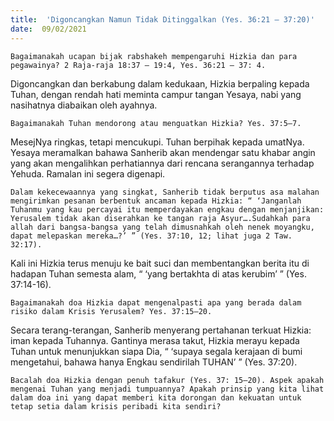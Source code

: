 ```yaml
---
title:  'Digoncangkan Namun Tidak Ditinggalkan (Yes. 36:21 – 37:20)'
date:  09/02/2021
---
```


`Bagaimanakah ucapan bijak rabshakeh mempengaruhi Hizkia dan para pegawainya? 2 Raja-raja 18:37 – 19:4, Yes. 36:21 – 37: 4.`

Digoncangkan dan berkabung dalam kedukaan, Hizkia berpaling kepada Tuhan, dengan rendah hati meminta campur tangan Yesaya, nabi yang nasihatnya diabaikan oleh ayahnya.

`Bagaimanakah Tuhan mendorong atau menguatkan Hizkia? Yes. 37:5–7.`

MesejNya ringkas, tetapi mencukupi. Tuhan berpihak kepada umatNya. Yesaya meramalkan bahawa Sanherib akan mendengar satu khabar angin yang akan mengalihkan perhatiannya dari rencana serangannya terhadap Yehuda. Ramalan ini segera digenapi.

`Dalam kekecewaannya yang singkat, Sanherib tidak berputus asa malahan  mengirimkan pesanan berbentuk ancaman kepada Hizkia: “ ‘Janganlah Tuhanmu yang kau percayai itu memperdayakan engkau dengan menjanjikan: Yerusalem tidak akan diserahkan ke tangan raja Asyur….Sudahkah para allah dari bangsa-bangsa yang telah dimusnahkah oleh nenek moyangku, dapat melepaskan mereka…?’ ” (Yes. 37:10, 12; lihat juga 2 Taw. 32:17).`

Kali ini Hizkia terus menuju ke bait suci dan membentangkan berita itu di hadapan Tuhan semesta alam, “ ‘yang bertakhta di atas kerubim’ ” (Yes. 37:14-16).

`Bagaimanakah doa Hizkia dapat mengenalpasti apa yang berada dalam risiko dalam Krisis Yerusalem? Yes. 37:15–20.`

Secara terang-terangan, Sanherib menyerang pertahanan terkuat Hizkia: iman kepada Tuhannya. Gantinya merasa takut, Hizkia merayu kepada Tuhan untuk menunjukkan siapa Dia, “ ‘supaya segala kerajaan di bumi mengetahui, bahawa hanya Engkau sendirilah TUHAN’ ” (Yes. 37:20).

`Bacalah doa Hizkia dengan penuh tafakur (Yes. 37: 15–20). Aspek apakah mengenai Tuhan yang menjadi tumpuannya? Apakah prinsip yang kita lihat dalam doa ini yang dapat memberi kita dorongan dan kekuatan untuk tetap setia dalam krisis peribadi kita sendiri?`